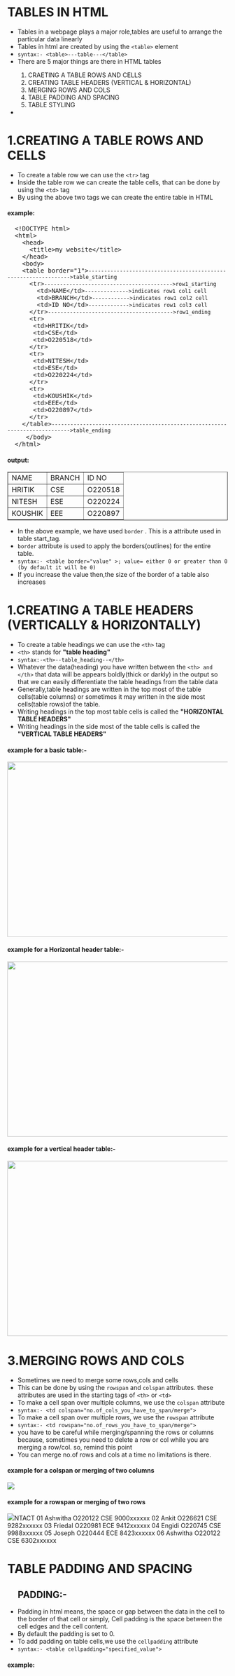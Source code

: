 <h1>TABLES IN HTML</h1>
<ul>
  <li>Tables in a webpage plays a major role,tables are useful to arrange the particular data linearly</li>
  <li>Tables in html are created by using the <code>&LTtable></code> element</li>
  <li><code>syntax:- &LTtable>---table---&LT/table></code></li>
  <li>There are 5 major things are there in HTML tables</li>
  <ol type="1">
    <li>CRAETING A TABLE ROWS AND CELLS</li>
    <li>CREATING TABLE HEADERS (VERTICAL & HORIZONTAL)</li>
    <li>MERGING ROWS AND COLS</li>
    <li>TABLE PADDING AND SPACING</li>
    <li>TABLE STYLING</li>
  </ol>
  <li></li>
</ul>


<h1>1.CREATING A TABLE ROWS AND CELLS</h1>
<ul>
  <li>To create a table row we can use the <code>&LTtr></code> tag</li>
  <li>Inside the table row we can create the table cells, that can be done by using the <code>&LTtd></code> tag</li>
  <li>By using the above two tags we can create the entire table in HTML</li>
</ul>
<h4>example:</h4>
<pre>
  &LT!DOCTYPE html>
  &LThtml>
    &LThead>
      &LTtitle>my website&LT/title>
    &LT/head>
    &LTbody>
    &LTtable border="1"><code>---------------------------------------------------------------->table_starting</code>
      &LTtr><code>----------------------------------------->row1_starting</code>
        &LTtd>NAME&LT/td><code>-------------->indicates row1 col1 cell</code>
        &LTtd>BRANCH&LT/td><code>------------>indicates row1 col2 cell</code>
        &LTtd>ID NO&LT/td><code>------------->indicates row1 col3 cell</code>
      &LT/tr><code>---------------------------------------->row1_ending</code>
      &LTtr>
       &LTtd>HRITIK&LT/td>
       &LTtd>CSE&LT/td>
       &LTtd>O220518&LT/td>
      &LT/tr>
      &LTtr>
       &LTtd>NITESH&LT/td>
       &LTtd>ESE&LT/td>
       &LTtd>O220224&LT/td>
      &LT/tr>
      &LTtr>
       &LTtd>KOUSHIK&LT/td>
       &LTtd>EEE&LT/td>
       &LTtd>O220897&LT/td>
      &LT/tr>
    &LT/table><code>---------------------------------------------------------------------------->table_ending</code>
     &LT/body>
  &LT/html>
</pre>

<h4>output:</h4>
  <!DOCTYPE html>
  <html>
    <body>
    <table border="1">
      <tr>
        <td>NAME</td>
        <td>BRANCH</td>
        <td>ID NO</td>
      </tr>
      <tr>
       <td>HRITIK</td>
       <td>CSE</td>
       <td>O220518</td>
      </tr>
      <tr>
       <td>NITESH</td>
       <td>ESE</td>
       <td>O220224</td>
      </tr>
      <tr>
       <td>KOUSHIK</td>
       <td>EEE</td>
       <td>O220897</td>
      </tr>
    </table>
     </body>
  </html>

<ul>
  <li>In the above example, we have used <code>border</code> . This is a attribute used in table start_tag.</li>
  <li><code>border</code> attribute is used to apply the borders(outlines) for the entire table.</li>
  <li><code>syntax:- &LTtable border="value" >; value= either 0 or greater than 0 (by default it will be 0)</code></li>
  <li>If you increase the value then,the size of the border of a table also increases</li>
</ul>

<h1>1.CREATING A TABLE HEADERS (VERTICALLY & HORIZONTALLY)</h1>
<ul>
  <li>To create a table headings we can use the <code>&LTth></code> tag</li>
  <li><code>&LTth></code> stands for <b>"table heading"</b></li>
  <li><code>syntax:-&LTth>--table_heading--&LT/th></code></li>
  <li>Whatever the data(heading) you have written between the <code>&LTth> and &LT/th></code> that data will be appears boldly(thick or darkly) in the output so that we can easily differentiate the table headings from the table data</li>
  <li>Generally,table headings are written in the top most of the table cells(table columns) or sometimes it may written in the side most cells(table rows)of the table.</li>
  <li>Writing headings in the top most table cells is called the <b>"HORIZONTAL TABLE HEADERS"</b></li>
  <li>Writing headings in the side most of the table cells is called the <b>"VERTICAL TABLE HEADERS"</b></li>
</ul>
<h4>example for a basic table:-</h4>
<a href="basicTableExample.html"><img src="basicTable_output.png" height="400" width="850"></a>
<h4>example for a Horizontal header table:-</h4>
<a href="horizontalTableHeaders.html"><img src="horizontalTableHeaders_output.png" height="400" width="850"></a>
<h4>example for a vertical header table:-</h4>
<a href="verticalTableHeaders.html"><img src="verticalHeaders_output.png" height="400" width="850"></a>


<h1>3.MERGING ROWS AND COLS</h1>
<ul>
  <li>Sometimes we need to merge some rows,cols and cells</li>
  <li>This can be done by using the <code>rowspan</code> and <code>colspan</code> attributes. these attributes are used in the starting tags of <code>&LTth></code> or <code>&LTtd></code></li>
  <li>To make a cell span over multiple columns, we use the <code>colspan</code> attribute</li>
  <li><code>syntax:- &LTtd colspan="no.of_cols_you_have_to_span/merge"></code></li>
  <li>To make a cell span over multiple rows, we use the <code>rowspan</code> attribute</li>
  <li><code>syntax:- &LTtd rowspan="no.of_rows_you_have_to_span/merge"></code></li>
  <li>you have to be careful while merging/spanning the rows or columns because, sometimes you need to delete a row or col while you are merging a row/col. so, remind this point </li>
  <li>You can merge no.of rows and cols at a time no limitations is there.</li>
</ul>
<h4>example for a colspan or merging of two columns</h4>
<a href="colspan.html"><img src="colspan_output.png"></a>
<h4>example for a rowspan or merging of two rows</h4>
<a href="rowspan.html"><img src="rowspan_output.png"></a>NTACT
01	Ashwitha	O220122	CSE	9000xxxxxx
02	Ankit	O226621	CSE	9282xxxxxx
03	Friedal	O220981	ECE	9412xxxxxx
04	Engidi	O220745	CSE	9988xxxxxx
05	Joseph	O220444	ECE	8423xxxxxx
06	Ashwitha	O220122	CSE	6302xxxxxx

<h1>TABLE PADDING AND SPACING</h1>
<ul>
  <h2>PADDING:-</h2>
  <li>Padding in html means, the space or gap between the data in the cell to the border of that cell or simply, Cell padding is the space between the cell edges and the cell content.
  <li>By default the padding is set to 0.</li>
  <li>To add padding on table cells,we use the <code>cellpadding</code> attribute</li>
  <li><code>syntax:- &LTtable cellpadding="specified_value"></code></li>
</ul>
<h4>example:</h4>

